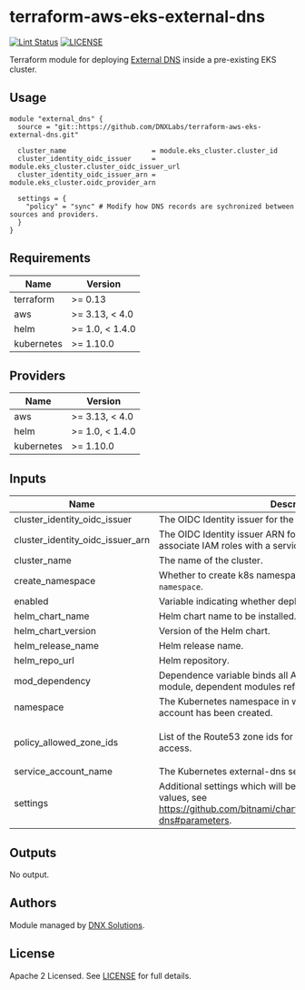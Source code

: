 # terraform-aws-eks-external-dns

[![Lint Status](https://github.com/DNXLabs/terraform-aws-eks-external-dns/workflows/Lint/badge.svg)](https://github.com/DNXLabs/terraform-aws-eks-external-dns/actions)
[![LICENSE](https://img.shields.io/github/license/DNXLabs/terraform-aws-eks-external-dns)](https://github.com/DNXLabs/terraform-aws-eks-external-dns/blob/master/LICENSE)

Terraform module for deploying [External DNS](https://github.com/kubernetes-sigs/external-dns) inside a pre-existing EKS cluster.

## Usage

```
module "external_dns" {
  source = "git::https://github.com/DNXLabs/terraform-aws-eks-external-dns.git"

  cluster_name                     = module.eks_cluster.cluster_id
  cluster_identity_oidc_issuer     = module.eks_cluster.cluster_oidc_issuer_url
  cluster_identity_oidc_issuer_arn = module.eks_cluster.oidc_provider_arn

  settings = {
    "policy" = "sync" # Modify how DNS records are sychronized between sources and providers.
  }
}
```

<!--- BEGIN_TF_DOCS --->

## Requirements

| Name | Version |
|------|---------|
| terraform | >= 0.13 |
| aws | >= 3.13, < 4.0 |
| helm | >= 1.0, < 1.4.0 |
| kubernetes | >= 1.10.0 |

## Providers

| Name | Version |
|------|---------|
| aws | >= 3.13, < 4.0 |
| helm | >= 1.0, < 1.4.0 |
| kubernetes | >= 1.10.0 |

## Inputs

| Name | Description | Type | Default | Required |
|------|-------------|------|---------|:--------:|
| cluster\_identity\_oidc\_issuer | The OIDC Identity issuer for the cluster. | `string` | n/a | yes |
| cluster\_identity\_oidc\_issuer\_arn | The OIDC Identity issuer ARN for the cluster that can be used to associate IAM roles with a service account. | `string` | n/a | yes |
| cluster\_name | The name of the cluster. | `string` | n/a | yes |
| create\_namespace | Whether to create k8s namespace with name defined by `namespace`. | `bool` | `true` | no |
| enabled | Variable indicating whether deployment is enabled. | `bool` | `true` | no |
| helm\_chart\_name | Helm chart name to be installed. | `string` | `"external-dns"` | no |
| helm\_chart\_version | Version of the Helm chart. | `string` | `"3.4.1"` | no |
| helm\_release\_name | Helm release name. | `string` | `"external-dns"` | no |
| helm\_repo\_url | Helm repository. | `string` | `"https://charts.bitnami.com/bitnami"` | no |
| mod\_dependency | Dependence variable binds all AWS resources allocated by this module, dependent modules reference this variable. | `any` | `null` | no |
| namespace | The Kubernetes namespace in which the external-dns service account has been created. | `string` | `"kube-system"` | no |
| policy\_allowed\_zone\_ids | List of the Route53 zone ids for service account IAM role access. | `list(string)` | <pre>[<br>  "*"<br>]</pre> | no |
| service\_account\_name | The Kubernetes external-dns service account name. | `string` | `"external-dns"` | no |
| settings | Additional settings which will be passed to the Helm chart values, see https://github.com/bitnami/charts/tree/master/bitnami/external-dns#parameters. | `map(any)` | `{}` | no |

## Outputs

No output.

<!--- END_TF_DOCS --->

## Authors

Module managed by [DNX Solutions](https://github.com/DNXLabs).

## License

Apache 2 Licensed. See [LICENSE](https://github.com/DNXLabs/terraform-aws-eks-external-dns/blob/master/LICENSE) for full details.